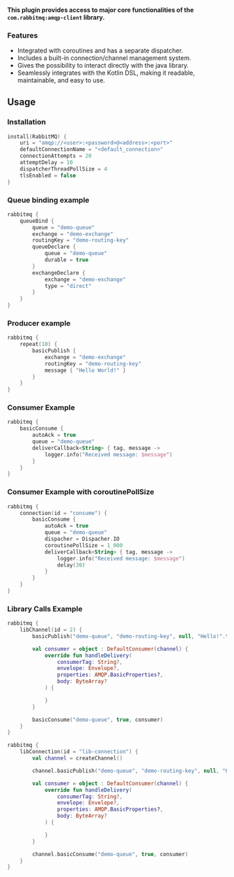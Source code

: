 
#### This plugin provides access to major core functionalities of the `com.rabbitmq:amqp-client` library.

### Features

- Integrated with coroutines and has a separate dispatcher.
- Includes a built-in connection/channel management system.
- Gives the possibility to interact directly with the java library.
- Seamlessly integrates with the Kotlin DSL, making it readable, maintainable, and easy to use.


## Usage

### Installation
```kotlin
install(RabbitMQ) {
    uri = "amqp://<user>:<password>@<address>:<port>"
    defaultConnectionName = "<default_connection>"
    connectionAttempts = 20
    attemptDelay = 10
    dispatcherThreadPollSize = 4
    tlsEnabled = false
}
```

### Queue binding example
```kotlin
rabbitmq {
    queueBind {
        queue = "demo-queue"
        exchange = "demo-exchange"
        routingKey = "demo-routing-key"
        queueDeclare {
            queue = "demo-queue"
            durable = true
        }
        exchangeDeclare {
            exchange = "demo-exchange"
            type = "direct"
        }
    }
}
```

### Producer example
```kotlin
rabbitmq {
    repeat(10) {
        basicPublish {
            exchange = "demo-exchange"
            routingKey = "demo-routing-key"
            message { "Hello World!" }
        }
    }
}
```

### Consumer Example
```kotlin
rabbitmq {
    basicConsume {
        autoAck = true
        queue = "demo-queue"
        deliverCallback<String> { tag, message ->
            logger.info("Received message: $message")
        }
    }
}
```

### Consumer Example with coroutinePollSize
```kotlin
rabbitmq {
    connection(id = "consume") {
        basicConsume {
            autoAck = true
            queue = "demo-queue"
            dispacher = Dispacher.IO
            coroutinePollSize = 1_000
            deliverCallback<String> { tag, message ->
                logger.info("Received message: $message")
                delay(30)
            }
        }
    }
}
```

### Library Calls Example
```kotlin
rabbitmq {
    libChannel(id = 2) {
        basicPublish("demo-queue", "demo-routing-key", null, "Hello!".toByteArray())

        val consumer = object : DefaultConsumer(channel) {
            override fun handleDelivery(
                consumerTag: String?,
                envelope: Envelope?,
                properties: AMQP.BasicProperties?,
                body: ByteArray?
            ) {

            }
        }

        basicConsume("demo-queue", true, consumer)
    }
}
```

```kotlin
rabbitmq {
    libConnection(id = "lib-connection") {
        val channel = createChannel()

        channel.basicPublish("demo-queue", "demo-routing-key", null, "Hello!".toByteArray())

        val consumer = object : DefaultConsumer(channel) {
            override fun handleDelivery(
                consumerTag: String?,
                envelope: Envelope?,
                properties: AMQP.BasicProperties?,
                body: ByteArray?
            ) {

            }
        }

        channel.basicConsume("demo-queue", true, consumer)
    }
}
```